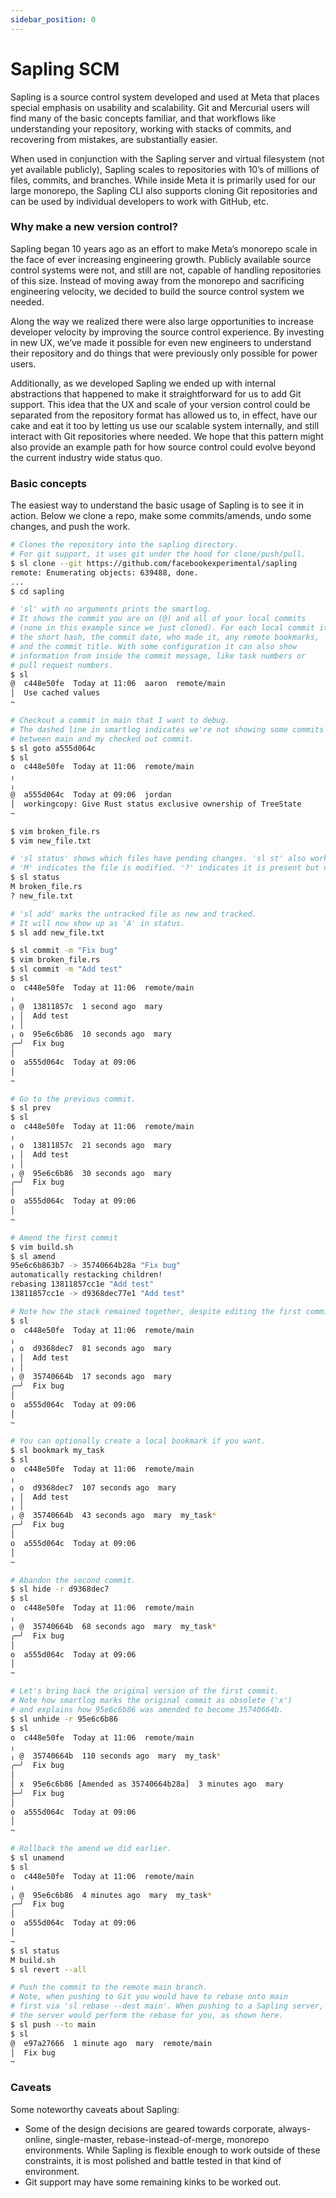 ```yaml
---
sidebar_position: 0
---
```


# Sapling SCM

Sapling is a source control system developed and used at Meta that places special emphasis on usability and scalability. Git and Mercurial users will find many of the basic concepts familiar, and that workflows like understanding your repository, working with stacks of commits, and recovering from mistakes, are substantially easier.

When used in conjunction with the Sapling server and virtual filesystem (not yet available publicly), Sapling scales to repositories with 10’s of millions of files, commits, and branches. While inside Meta it is primarily used for our large monorepo, the Sapling CLI also supports cloning Git repositories and can be used by individual developers to work with GitHub, etc.

### Why make a new version control?

Sapling began 10 years ago as an effort to make Meta’s monorepo scale in the face of ever increasing engineering growth.  Publicly available source control systems were not, and still are not, capable of handling repositories of this size. Instead of moving away from the monorepo and sacrificing engineering velocity, we decided to build the source control system we needed.

Along the way we realized there were also large opportunities to increase developer velocity by improving the source control experience. By investing in new UX, we’ve made it possible for even new engineers to understand their repository and do things that were previously only possible for power users.

Additionally, as we developed Sapling we ended up with internal abstractions that happened to make it straightforward for us to add Git support. This idea that the UX and scale of your version control could be separated from the repository format has allowed us to, in effect, have our cake and eat it too by letting us use our scalable system internally, and still interact with Git repositories where needed.  We hope that this pattern might also provide an example path for how source control could evolve beyond the current industry wide status quo.

### Basic concepts

The easiest way to understand the basic usage of Sapling is to see it in action. Below we clone a repo, make some commits/amends, undo some changes, and push the work.

```bash
# Clones the repository into the sapling directory.
# For git support, it uses git under the hood for clone/push/pull.
$ sl clone --git https://github.com/facebookexperimental/sapling
remote: Enumerating objects: 639488, done.
...
$ cd sapling

# 'sl' with no arguments prints the smartlog.
# It shows the commit you are on (@) and all of your local commits
# (none in this example since we just cloned). For each local commit it shows
# the short hash, the commit date, who made it, any remote bookmarks,
# and the commit title. With some configuration it can also show
# information from inside the commit message, like task numbers or
# pull request numbers.
$ sl
@  c448e50fe  Today at 11:06  aaron  remote/main
│  Use cached values
~

# Checkout a commit in main that I want to debug.
# The dashed line in smartlog indicates we're not showing some commits
# between main and my checked out commit.
$ sl goto a555d064c
$ sl
o  c448e50fe  Today at 11:06  remote/main
╷
╷
@  a555d064c  Today at 09:06  jordan
│  workingcopy: Give Rust status exclusive ownership of TreeState
~

$ vim broken_file.rs
$ vim new_file.txt

# 'sl status' shows which files have pending changes. 'sl st' also works.
# 'M' indicates the file is modified. '?' indicates it is present but not tracked.
$ sl status
M broken_file.rs
? new_file.txt

# 'sl add' marks the untracked file as new and tracked.
# It will now show up as 'A' in status.
$ sl add new_file.txt

$ sl commit -m "Fix bug"
$ vim broken_file.rs
$ sl commit -m "Add test"
$ sl
o  c448e50fe  Today at 11:06  remote/main
╷
╷ @  13811857c  1 second ago  mary
╷ │  Add test
╷ │
╷ o  95e6c6b86  10 seconds ago  mary
╭─╯  Fix bug
│
o  a555d064c  Today at 09:06
│
~

# Go to the previous commit.
$ sl prev
$ sl
o  c448e50fe  Today at 11:06  remote/main
╷
╷ o  13811857c  21 seconds ago  mary
╷ │  Add test
╷ │
╷ @  95e6c6b86  30 seconds ago  mary
╭─╯  Fix bug
│
o  a555d064c  Today at 09:06
│
~

# Amend the first commit
$ vim build.sh
$ sl amend
95e6c6b863b7 -> 35740664b28a "Fix bug"
automatically restacking children!
rebasing 13811857cc1e "Add test"
13811857cc1e -> d9368dec77e1 "Add test"

# Note how the stack remained together, despite editing the first commit.
$ sl
o  c448e50fe  Today at 11:06  remote/main
╷
╷ o  d9368dec7  81 seconds ago  mary
╷ │  Add test
╷ │
╷ @  35740664b  17 seconds ago  mary
╭─╯  Fix bug
│
o  a555d064c  Today at 09:06
│
~

# You can optionally create a local bookmark if you want.
$ sl bookmark my_task
$ sl
o  c448e50fe  Today at 11:06  remote/main
╷
╷ o  d9368dec7  107 seconds ago  mary
╷ │  Add test
╷ │
╷ @  35740664b  43 seconds ago  mary  my_task*
╭─╯  Fix bug
│
o  a555d064c  Today at 09:06
│
~

# Abandon the second commit.
$ sl hide -r d9368dec7
$ sl
o  c448e50fe  Today at 11:06  remote/main
╷
╷ @  35740664b  68 seconds ago  mary  my_task*
╭─╯  Fix bug
│
o  a555d064c  Today at 09:06
│
~

# Let's bring back the original version of the first commit.
# Note how smartlog marks the original commit as obsolete ('x')
# and explains how 95e6c6b86 was amended to become 35740664b.
$ sl unhide -r 95e6c6b86
$ sl
o  c448e50fe  Today at 11:06  remote/main
╷
╷ @  35740664b  110 seconds ago  mary  my_task*
╭─╯  Fix bug
│
│ x  95e6c6b86 [Amended as 35740664b28a]  3 minutes ago  mary
├─╯  Fix bug
│
o  a555d064c  Today at 09:06
│
~

# Rollback the amend we did earlier.
$ sl unamend
$ sl
o  c448e50fe  Today at 11:06  remote/main
╷
╷ @  95e6c6b86  4 minutes ago  mary  my_task*
╭─╯  Fix bug
│
o  a555d064c  Today at 09:06
│
~
$ sl status
M build.sh
$ sl revert --all

# Push the commit to the remote main branch.
# Note, when pushing to Git you would have to rebase onto main
# first via 'sl rebase --dest main'. When pushing to a Sapling server,
# the server would perform the rebase for you, as shown here.
$ sl push --to main
$ sl
@  e97a27666  1 minute ago  mary  remote/main
│  Fix bug
~
```

### Caveats

Some noteworthy caveats about Sapling:

* Some of the design decisions are geared towards corporate, always-online, single-master, rebase-instead-of-merge, monorepo environments.  While Sapling is flexible enough to work outside of these constraints, it is most polished and battle tested in that kind of environment.
* Git support may have some remaining kinks to be worked out.

###
